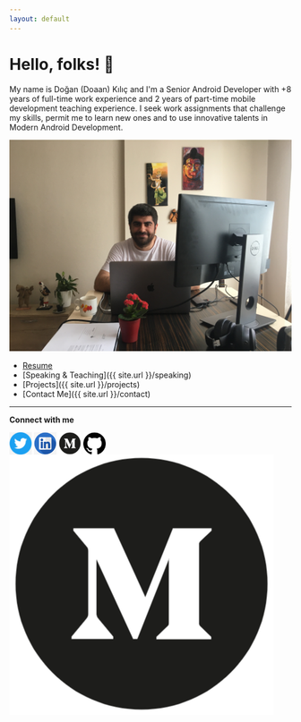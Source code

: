 ```yaml
---
layout: default
---
```


# Hello, folks! 👋
My name is Doğan (Doaan) Kılıç and I'm a Senior Android Developer with +8 years of full-time work experience and 2 years of part-time mobile development teaching experience. I seek work assignments that challenge my skills, permit me to learn new ones and to use innovative talents in Modern Android Development.

![](/src/profile.JPG "header")

- [Resume](https://docs.google.com/document/d/1yaeVObgWH_42z2ADjt5kZudmuw3_odcmeodin66_fNA/edit?usp=sharing)
- [Speaking & Teaching]({{ site.url }}/speaking)
- [Projects]({{ site.url }}/projects)
- [Contact Me]({{ site.url }}/contact)

---

**Connect with me**
<p align="left">
<a href="https://twitter.com/dnkilic" target="blank"><img align="center" src="https://github.com/dnkilic/dnkilic.github.io/blob/master/src/twitter.png" alt="dnkilic" height="40" width="40" /></a>
<a href="https://linkedin.com/in/dnkilic" target="blank"><img align="center" src="src/linkedin.png" alt="dnkilic" height="40" width="40" /></a>
<a href="https://medium.com/@dnkilic" target="blank"><img align="center" src="https://github.com/dnkilic/dnkilic.github.io/blob/master/src/medium.png" alt="dnkilic" height="40" width="40" /></a>
<a href="https://github.com/dnkilic" target="blank"><img align="center" src="https://github.com/dnkilic/dnkilic.github.io/blob/master/src/github.png" alt="dnkilic" height="40" width="40" /></a>

<img src="src/medium.png" alt="Untitled" />

